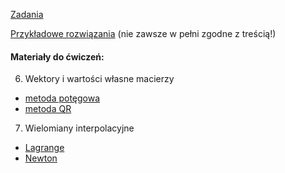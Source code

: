 [Zadania](https://e.pcloud.link/publink/show?code=kZAF0dZKsyyuXyGxn4DrsJzmn2OzpORrAvk)

[Przykładowe rozwiązania](https://e.pcloud.link/publink/show?code=kZtF0dZWm42ceoIHoRi6FxO9OrCcjI2MqS7) (nie zawsze w pełni zgodne z treścią!)

#### Materiały do ćwiczeń:
6. Wektory i wartości własne macierzy
 - [metoda potęgowa](https://lemesurierb.people.charleston.edu/numerical-methods-and-analysis-python/main/eigenproblems-python.html)
 - [metoda QR](https://johnfoster.pge.utexas.edu/numerical-methods-book/LinearAlgebra_EigenProblem2.html)
7. Wielomiany interpolacyjne
 - [Lagrange](https://pythonnumericalmethods.studentorg.berkeley.edu/notebooks/chapter17.04-Lagrange-Polynomial-Interpolation.html)
 - [Newton](https://pythonnumericalmethods.studentorg.berkeley.edu/notebooks/chapter17.05-Newtons-Polynomial-Interpolation.html)
